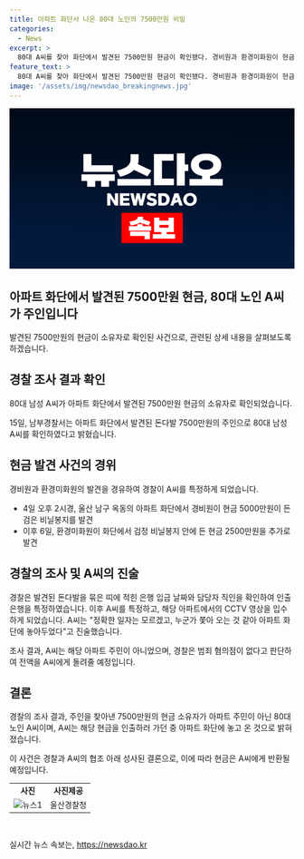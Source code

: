 ```yaml
---
title: 아파트 화단서 나온 80대 노인의 7500만원 비밀
categories:
  - News
excerpt: >
  80대 A씨를 찾아 화단에서 발견된 7500만원 현금이 확인됐다. 경비원과 환경미화원이 현금을 발견하며 시작된 조사는, 3월 26일 입금 한 것으로 확인돼 특정됐고, A씨의 CCTV 영상도 확인됐다. A씨는 주민이 아니었지만 범행 의도 없음으로 확인돼 돈 전액을 반환할 예정이다.
feature_text: >
  80대 A씨를 찾아 화단에서 발견된 7500만원 현금이 확인됐다. 경비원과 환경미화원이 현금을 발견하며 시작된 조사는, 3월 26일 입금 한 것으로 확인돼 특정됐고, A씨의 CCTV 영상도 확인됐다. A씨는 주민이 아니었지만 범행 의도 없음으로 확인돼 돈 전액을 반환할 예정이다.
image: '/assets/img/newsdao_breakingnews.jpg'
---
```


<p><img src="/assets/img/newsdao_breakingnews.jpg" alt="koreaapp 속보" /></p>

<h2>아파트 화단에서 발견된 7500만원 현금, 80대 노인 A씨가 주인입니다</h2>

<p>발견된 7500만원의 현금이 소유자로 확인된 사건으로, 관련된 상세 내용을 살펴보도록 하겠습니다.</p>

<h2 data-ke-size="size26">경찰 조사 결과 확인</h2>

<p>80대 남성 A씨가 아파트 화단에서 발견된 7500만원 현금의 소유자로 확인되었습니다.</p>

<p data-ke-size="size16">15일, 남부경찰서는 아파트 화단에서 발견된 돈다발 7500만원의 주인으로 80대 남성 A씨를 확인하였다고 밝혔습니다.</p>

<h2 data-ke-size="size26">현금 발견 사건의 경위</h2>

<p>경비원과 환경미화원의 발견을 경유하여 경찰이 A씨를 특정하게 되었습니다.</p>

<ul>
<li>4일 오후 2시경, 울산 남구 옥동의 아파트 화단에서 경비원이 현금 5000만원이 든 검은 비닐봉지를 발견</li>
<li>이후 6일, 환경미화원이 화단에서 검정 비닐봉지 안에 든 현금 2500만원을 추가로 발견</li>
</ul>

<h2 data-ke-size="size26">경찰의 조사 및 A씨의 진술</h2>

<p>경찰은 발견된 돈다발을 묶은 띠에 적힌 은행 입금 날짜와 담당자 직인을 확인하여 인출 은행을 특정하였습니다. 이후 A씨를 특정하고, 해당 아파트에서의 CCTV 영상을 입수하게 되었습니다. A씨는 "정확한 일자는 모르겠고, 누군가 쫓아 오는 것 같아 아파트 화단에 놓아두었다"고 진술했습니다.</p>

<p data-ke-size="size16">조사 결과, A씨는 해당 아파트 주민이 아니었으며, 경찰은 범죄 혐의점이 없다고 판단하여 전액을 A씨에게 돌려줄 예정입니다.</p>

<h2 data-ke-size="size26">결론</h2>

<p>경찰의 조사 결과, 주인을 찾아낸 7500만원의 현금 소유자가 아파트 주민이 아닌 80대 노인 A씨이며, A씨는 해당 현금을 인출하러 가던 중 아파트 화단에 놓고 온 것으로 밝혀졌습니다.</p>

<p data-ke-size="size16">이 사건은 경찰과 A씨의 협조 아래 성사된 결론으로, 이에 따라 현금은 A씨에게 반환될 예정입니다.</p>

<table>
<tbody>
<tr>
<td style="text-align: center; height: 17px;"><b>사진</b></td>
<td style="text-align: center; height: 17px;"><b>사진제공</b></td>
</tr>
<tr>
<td style="text-align: center; height: 17px;"><img src="이미지링크1" alt="뉴스1"></td>
<td style="text-align: center; height: 17px;">울산경찰청</td>
</tr>
</tbody>
</table>

<p data-ke-size="size16">&nbsp;</p>
실시간 뉴스 속보는, <a href="https://newsdao.kr" rel="dofollow">https://newsdao.kr</a>


